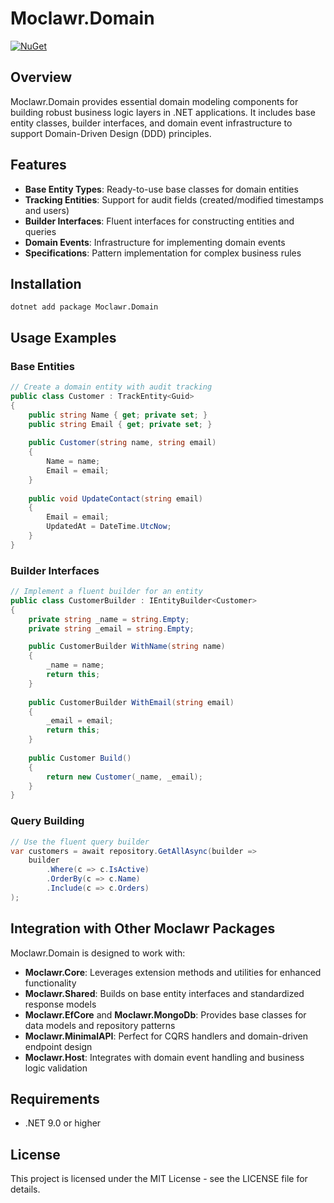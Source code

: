 # Moclawr.Domain

[![NuGet](https://img.shields.io/nuget/v/Moclawr.Domain.svg)](https://www.nuget.org/packages/Moclawr.Domain/)

## Overview

Moclawr.Domain provides essential domain modeling components for building robust business logic layers in .NET applications. It includes base entity classes, builder interfaces, and domain event infrastructure to support Domain-Driven Design (DDD) principles.

## Features

- **Base Entity Types**: Ready-to-use base classes for domain entities
- **Tracking Entities**: Support for audit fields (created/modified timestamps and users)
- **Builder Interfaces**: Fluent interfaces for constructing entities and queries
- **Domain Events**: Infrastructure for implementing domain events
- **Specifications**: Pattern implementation for complex business rules

## Installation

```shell
dotnet add package Moclawr.Domain
```

## Usage Examples

### Base Entities

```csharp
// Create a domain entity with audit tracking
public class Customer : TrackEntity<Guid>
{
    public string Name { get; private set; }
    public string Email { get; private set; }
    
    public Customer(string name, string email)
    {
        Name = name;
        Email = email;
    }
    
    public void UpdateContact(string email)
    {
        Email = email;
        UpdatedAt = DateTime.UtcNow;
    }
}
```

### Builder Interfaces

```csharp
// Implement a fluent builder for an entity
public class CustomerBuilder : IEntityBuilder<Customer>
{
    private string _name = string.Empty;
    private string _email = string.Empty;

    public CustomerBuilder WithName(string name)
    {
        _name = name;
        return this;
    }
    
    public CustomerBuilder WithEmail(string email)
    {
        _email = email;
        return this;
    }
    
    public Customer Build()
    {
        return new Customer(_name, _email);
    }
}
```

### Query Building

```csharp
// Use the fluent query builder
var customers = await repository.GetAllAsync(builder => 
    builder
        .Where(c => c.IsActive)
        .OrderBy(c => c.Name)
        .Include(c => c.Orders)
);
```

## Integration with Other Moclawr Packages

Moclawr.Domain is designed to work with:

- **Moclawr.Core**: Leverages extension methods and utilities for enhanced functionality
- **Moclawr.Shared**: Builds on base entity interfaces and standardized response models
- **Moclawr.EfCore** and **Moclawr.MongoDb**: Provides base classes for data models and repository patterns
- **Moclawr.MinimalAPI**: Perfect for CQRS handlers and domain-driven endpoint design
- **Moclawr.Host**: Integrates with domain event handling and business logic validation

## Requirements

- .NET 9.0 or higher

## License

This project is licensed under the MIT License - see the LICENSE file for details.
